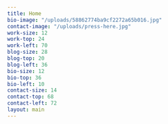 ```yaml
---
title: Home
bio-image: "/uploads/58862774ba9cf2272a65b016.jpg"
contact-image: "/uploads/press-here.jpg"
work-size: 12
work-top: 24
work-left: 70
blog-size: 28
blog-top: 20
blog-left: 36
bio-size: 12
bio-top: 36
bio-left: 10
contact-size: 14
contact-top: 68
contact-left: 72
layout: main
---
```


